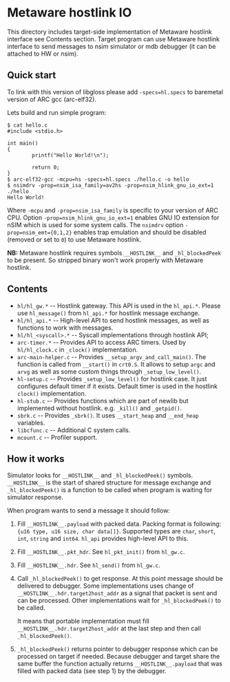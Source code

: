 Metaware hostlink IO
====================

This directory includes target-side implementation of Metaware hostlink
interface see Contents section. Target program can use Metaware hostlink
interface to send messages to nsim simulator or mdb debugger (it can be
attached to HW or nsim).

Quick start
-----------
To link with this version of libgloss please add `-specs=hl.specs` to baremetal
version of ARC gcc (arc-elf32).

Lets build and run simple program:

    $ cat hello.c
    #include <stdio.h>

    int main()
    {
            printf("Hello World!\n");

            return 0;
    }
    $ arc-elf32-gcc -mcpu=hs -specs=hl.specs ./hello.c -o hello
    $ nsimdrv -prop=nsim_isa_family=av2hs -prop=nsim_hlink_gnu_io_ext=1 ./hello
    Hello World!

Where `-mcpu` and `-prop=nsim_isa_family` is specific to your version of ARC CPU.
Option `-prop=nsim_hlink_gnu_io_ext=1` enables GNU IO extension for nSIM which
is used for some system calls. The `nsimdrv` option `-prop=nsim_emt={0,1,2}`
enables trap emulation and should be disabled (removed or set to `0`) to use
Metaware hostlink.

**NB:** Metaware hostlink requires symbols `__HOSTLINK__` and `_hl_blockedPeek`
to be present. So stripped binary won't work properly with Metaware hostlink.

Contents
--------
* `hl/hl_gw.*`        -- Hostlink gateway. This API is used in the `hl_api.*`.
                         Please use `hl_message()` from `hl_api.*` for hostlink
                         message exchange.
* `hl/hl_api.*`       -- High-level API to send hostlink messages, as well as
                         functions to work with messages.
* `hl/hl_<syscall>.*` -- Syscall implementations through hostlink API;
* `arc-timer.*`       -- Provides API to access ARC timers. Used by
                         `hl/hl_clock.c` in `_clock()` implementation.
* `arc-main-helper.c` -- Provides `__setup_argv_and_call_main()`. The function
                         is called from `__start()` in `crt0.S`. It allows
                         to setup `argc` and `arvg` as well as some custom
                         things through `_setup_low_level()`.
* `hl-setup.c`        -- Provides `_setup_low_level()` for hostlink case.
                         It just configures default timer if it exists. Default
                         timer is used in the hostlink `clock()`
                         implementation.
* `hl-stub.c`         -- Provides functions which are part of newlib but
                         implemented without hostlink.
                         e.g. `_kill()` and `_getpid()`.
* `sbrk.c`            -- Provides `_sbrk()`. It uses `__start_heap` and
                         `__end_heap` variables.
* `libcfunc.c`        -- Additional C system calls.
* `mcount.c`          -- Profiler support.

How it works
------------
Simulator looks for `__HOSTLINK__` and `_hl_blockedPeek()` symbols.
`__HOSTLINK__` is the start of shared structure for message exchange and
`_hl_blockedPeek()` is a function to be called when program is waiting
for simulator response.

When program wants to send a message it should follow:
 1. Fill `__HOSTLINK__.payload` with packed data.
    Packing format is following: `{u16 type, u16 size, char data[]}`.
    Supported types are `char`, `short`, `int`, `string` and `int64`.
    `hl_api` provides high-level API to this.
 2. Fill `__HOSTLINK__.pkt_hdr`. See `hl_pkt_init()` from `hl_gw.c`.
 3. Fill `__HOSTLINK__.hdr`. See `hl_send()` from `hl_gw.c`.
 4. Call `_hl_blockedPeek()` to get response.
    At this point message should be delivered to debugger.
    Some implementations uses change of `__HOSTLINK__.hdr.target2host_addr` as
    a signal that packet is sent and can be processed. Other implementations
    wait for `_hl_blockedPeek()` to be called.

    It means that portable implementation must fill
    `__HOSTLINK__.hdr.target2host_addr` at the last step and then call
    `_hl_blockedPeek()`.
 5. `_hl_blockedPeek()` returns pointer to debugger response which can be
    processed on target if needed. Because debugger and target share the same
    buffer the function actually returns `__HOSTLINK__.payload` that was
    filled with packed data (see step 1) by the debugger.
